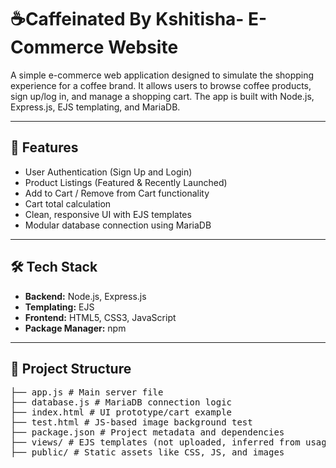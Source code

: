 # ☕Caffeinated By Kshitisha- E-Commerce Website

A simple e-commerce web application designed to simulate the shopping experience for a coffee brand. It allows users to browse coffee products, sign up/log in, and manage a shopping cart. The app is built with Node.js, Express.js, EJS templating, and MariaDB.

---

## 🚀 Features

- User Authentication (Sign Up and Login)
- Product Listings (Featured & Recently Launched)
- Add to Cart / Remove from Cart functionality
- Cart total calculation
- Clean, responsive UI with EJS templates
- Modular database connection using MariaDB

---

## 🛠️ Tech Stack

- **Backend:** Node.js, Express.js
- **Templating:** EJS
- **Frontend:** HTML5, CSS3, JavaScript
- **Package Manager:** npm

---

## 📂 Project Structure
<pre>├── app.js # Main server file
├── database.js # MariaDB connection logic
├── index.html # UI prototype/cart example
├── test.html # JS-based image background test
├── package.json # Project metadata and dependencies
├── views/ # EJS templates (not uploaded, inferred from usage)
├── public/ # Static assets like CSS, JS, and images
</pre>
